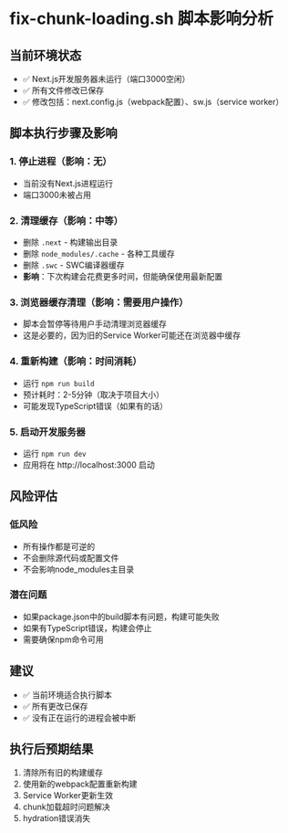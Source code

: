 # fix-chunk-loading.sh 脚本影响分析

## 当前环境状态
- ✅ Next.js开发服务器未运行（端口3000空闲）
- ✅ 所有文件修改已保存
- ✅ 修改包括：next.config.js（webpack配置）、sw.js（service worker）

## 脚本执行步骤及影响

### 1. 停止进程（影响：无）
- 当前没有Next.js进程运行
- 端口3000未被占用

### 2. 清理缓存（影响：中等）
- 删除 `.next` - 构建输出目录
- 删除 `node_modules/.cache` - 各种工具缓存
- 删除 `.swc` - SWC编译器缓存
- **影响**：下次构建会花费更多时间，但能确保使用最新配置

### 3. 浏览器缓存清理（影响：需要用户操作）
- 脚本会暂停等待用户手动清理浏览器缓存
- 这是必要的，因为旧的Service Worker可能还在浏览器中缓存

### 4. 重新构建（影响：时间消耗）
- 运行 `npm run build`
- 预计耗时：2-5分钟（取决于项目大小）
- 可能发现TypeScript错误（如果有的话）

### 5. 启动开发服务器
- 运行 `npm run dev`
- 应用将在 http://localhost:3000 启动

## 风险评估

### 低风险
- 所有操作都是可逆的
- 不会删除源代码或配置文件
- 不会影响node_modules主目录

### 潜在问题
- 如果package.json中的build脚本有问题，构建可能失败
- 如果有TypeScript错误，构建会停止
- 需要确保npm命令可用

## 建议
- ✅ 当前环境适合执行脚本
- ✅ 所有更改已保存
- ✅ 没有正在运行的进程会被中断

## 执行后预期结果
1. 清除所有旧的构建缓存
2. 使用新的webpack配置重新构建
3. Service Worker更新生效
4. chunk加载超时问题解决
5. hydration错误消失